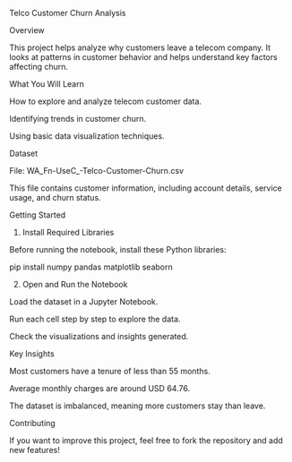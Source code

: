 Telco Customer Churn Analysis

Overview

This project helps analyze why customers leave a telecom company. It looks at patterns in customer behavior and helps understand key factors affecting churn.

What You Will Learn

How to explore and analyze telecom customer data.

Identifying trends in customer churn.

Using basic data visualization techniques.

Dataset

File: WA_Fn-UseC_-Telco-Customer-Churn.csv

This file contains customer information, including account details, service usage, and churn status.

Getting Started

1. Install Required Libraries

Before running the notebook, install these Python libraries:

pip install numpy pandas matplotlib seaborn

2. Open and Run the Notebook

Load the dataset in a Jupyter Notebook.

Run each cell step by step to explore the data.

Check the visualizations and insights generated.

Key Insights

Most customers have a tenure of less than 55 months.

Average monthly charges are around USD 64.76.

The dataset is imbalanced, meaning more customers stay than leave.

Contributing

If you want to improve this project, feel free to fork the repository and add new features!

